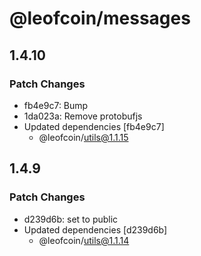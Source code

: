 # @leofcoin/messages

## 1.4.10

### Patch Changes

- fb4e9c7: Bump
- 1da023a: Remove protobufjs
- Updated dependencies [fb4e9c7]
  - @leofcoin/utils@1.1.15

## 1.4.9

### Patch Changes

- d239d6b: set to public
- Updated dependencies [d239d6b]
  - @leofcoin/utils@1.1.14
